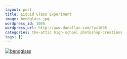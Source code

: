 ```yaml
---
layout: post
title: Liquid Glass Experiment
image: bendglass.jpg
wordpress_id: 1605
wordpress_url: http://www.danallan.com/?p=1605
categories: the-attic high-school photoshop-creations
tags: []
---
```

[![](http://www.danallan.com/wp-content/uploads/2011/11/bendglass.jpg "bendglass")](http://www.danallan.com/wp-content/uploads/2011/11/bendglass.jpg)

